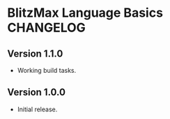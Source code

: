 # BlitzMax Language Basics CHANGELOG

## Version 1.1.0
* Working build tasks.

## Version 1.0.0
* Initial release.